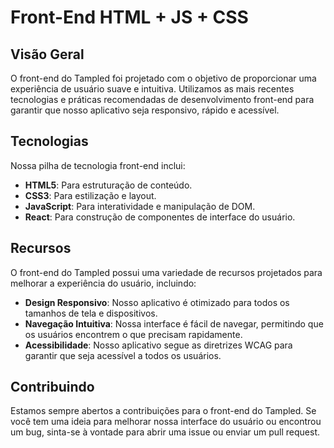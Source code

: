 # Front-End HTML + JS + CSS

## Visão Geral

O front-end do Tampled foi projetado com o objetivo de proporcionar uma experiência de usuário suave e intuitiva. Utilizamos as mais recentes tecnologias e práticas recomendadas de desenvolvimento front-end para garantir que nosso aplicativo seja responsivo, rápido e acessível.

## Tecnologias

Nossa pilha de tecnologia front-end inclui:

- **HTML5**: Para estruturação de conteúdo.
- **CSS3**: Para estilização e layout.
- **JavaScript**: Para interatividade e manipulação de DOM.
- **React**: Para construção de componentes de interface do usuário.

## Recursos

O front-end do Tampled possui uma variedade de recursos projetados para melhorar a experiência do usuário, incluindo:

- **Design Responsivo**: Nosso aplicativo é otimizado para todos os tamanhos de tela e dispositivos.
- **Navegação Intuitiva**: Nossa interface é fácil de navegar, permitindo que os usuários encontrem o que precisam rapidamente.
- **Acessibilidade**: Nosso aplicativo segue as diretrizes WCAG para garantir que seja acessível a todos os usuários.

## Contribuindo

Estamos sempre abertos a contribuições para o front-end do Tampled. Se você tem uma ideia para melhorar nossa interface do usuário ou encontrou um bug, sinta-se à vontade para abrir uma issue ou enviar um pull request.

